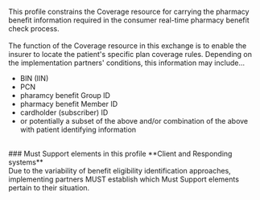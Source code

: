 ﻿This profile constrains the Coverage resource for carrying the pharmacy benefit information required in the consumer real-time pharmacy benefit check process.
<br><br>
The function of the Coverage resource in this exchange is to enable the insurer to locate the patient's specific plan coverage rules. Depending on the implementation partners' conditions, this information may include...
* BIN (IIN)
* PCN 
* pharamcy benefit Group ID
* pharmacy benefit Member ID
* cardholder (subscriber) ID
* or potentially a subset of the above and/or combination of the above with patient identifying information

<br>
### Must Support elements in this profile 
**Client and Responding systems**<br>
Due to the variability of benefit eligibility identification approaches, implementing partners MUST establish which Must Support elements pertain to their situation.
<br><br>
